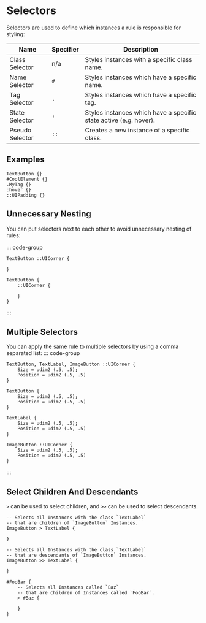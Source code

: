 # Selectors

Selectors are used to define which instances a rule is responsible for styling:

| Name | Specifier | Description |
| ---- | --------- | ----------- |
| Class Selector | n/a | Styles instances with a specific class name. |
| Name Selector | `#` | Styles instances which have a specific name. |
| Tag Selector | `.` | Styles instances which have a specific tag. |
| State Selector | `:` | Styles instances which have a specific state active (e.g. hover). |
| Pseudo Selector | `::` | Creates a new instance of a specific class. |





## Examples
```rsml
TextButton {}
#CoolElement {}
.MyTag {}
:hover {}
::UIPadding {}
```





## Unnecessary Nesting

You can put selectors next to each other to avoid unnecessary nesting of rules:

::: code-group
```rsml [After]
TextButton ::UICorner {

}
```
```rsml [Before]
TextButton {
    ::UICorner {

    }
}
```
:::






## Multiple Selectors

You can apply the same rule to multiple selectors by using a comma separated list:
::: code-group
```rsml [After]
TextButton, TextLabel, ImageButton ::UICorner {
    Size = udim2 (.5, .5);
    Position = udim2 (.5, .5)
}
```

```rsml [Before]
TextButton {
    Size = udim2 (.5, .5);
    Position = udim2 (.5, .5)
}

TextLabel {
    Size = udim2 (.5, .5);
    Position = udim2 (.5, .5)
}

ImageButton ::UICorner {
    Size = udim2 (.5, .5);
    Position = udim2 (.5, .5)
}
```
:::


## Select Children And Descendants

`>` can be used to select children, and `>>` can be used to select descendants.

```rsml
-- Selects all Instances with the class `TextLabel`
-- that are children of `ImageButton` Instances.
ImageButton > TextLabel {

}

-- Selects all Instances with the class `TextLabel`
-- that are descendants of `ImageButton` Instances.
ImageButton >> TextLabel {

}

#FooBar {
    -- Selects all Instances called `Baz`
    -- that are children of Instances called `FooBar`.
    > #Baz {

    }
}
```
